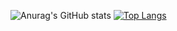 <p align="center">     
                                                          
<!--                           
**Rodoll99/Rodoll99**  is a ✨ _special_ ✨ repository because its `README.md` (this file) appears on your GitHub profile    .             

Here are some ideas to get you started:   
       
- 🔭 I’m currently working on ...    
- 🌱 I’m currently learning ...
- 👯 I’m looking to collaborate on ...    
- 🤔 I’m looking for help with ...       
- 💬 Ask me about ...
- 📫 How to reach me: ...
- 😄 Pronouns: ...
- ⚡ Fun fact: ... ㅎ
-->
  
![Anurag's GitHub stats](https://github-readme-stats.vercel.app/api?username=Rodoll99&show_icons=true&theme=default)
[![Top Langs](https://github-readme-stats.vercel.app/api/top-langs/?username=Rodoll99&layout=donut)](https://github.com/anuraghazra/github-readme-stats)
</p>

